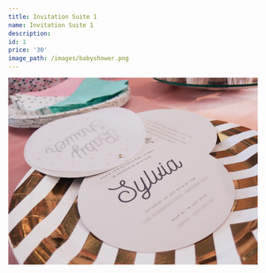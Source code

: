 ```yaml
---
title: Invitation Suite 1
name: Invitation Suite 1
description:
id: 1
price: '30'
image_path: /images/babyshower.png
---
```



![](/uploads/versions/babyshower-wide---x----1000-750x---.png)